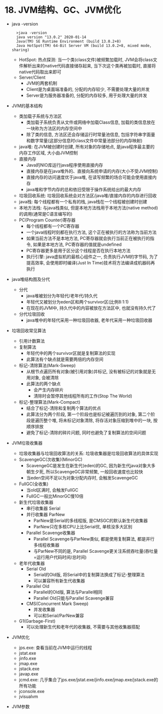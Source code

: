 # 18. JVM结构、GC、JVM优化
- java -version

		>java -version
		java version "13.0.2" 2020-01-14
		Java(TM) SE Runtime Environment (build 13.0.2+8)
		Java HotSpot(TM) 64-Bit Server VM (build 13.0.2+8, mixed mode, sharing)
	- HotSpot: 热点探测: 当一个类(class文件)被频繁加载时, JVM会将class文件解析出来的native代码直接储存起来, 当下次这个类再被加载时, 直接将native代码取出来即可
	- Server/Client
		- JVM的两套机制
		- Client是为桌面端准备的, 分配的内存较少, 不需要处理大量的并发
		- Server是为服务器准备的, 分配的内存较多, 用于处理大量的并发
- JVM的基本结构
	- 类加载子系统与方法区
		- 类加载子系统负责从文件或网络中加载Class信息, 加载的类信息放在一块称为方法区的内存空间中
		- 除了类的信息, 方法区还会存储运行时常量池信息, 包括字符串字面量和数字常量(这部分信息时class文件中常量池部分的内存映射)
	- java堆: 在JVM被创建时创建, 所有对象的存储地点, 是java程序最主要的内存工作区域, 大小由JVM控制
	- 直接内存
		- Java的NIO库运行java程序使用直接内存
		- 直接内存是在java堆外的、直接向系统申请的内存(大小不受JVM控制)
		- 直接内存的访问速度优于java堆, 在读写频繁的场合可能会使用直接内存
		- java堆和字节内存的总和依旧受限于操作系统给出的最大内存
	- 垃圾回收系统: 垃圾回收系统会对方法区/java堆/直接内存的内存进行回收
	- java栈: 每个线程都有一个私有的栈, java栈在一个线程被创建时创建
	- 本地方法栈: 与java栈类似, 但是本地方法栈用于本地方法(native method)的调用(通常是C语言编写的)
	- PC(Program Counter)寄存器
		- 每个线程都有一个PC寄存器
		- 一个java线程时刻都在执行方法, 这个正在被执行的方法称为当前方法
		- 如果当前方法不是本地方法, PC寄存器就会执行当前正在被执行的指令, 如果是本地方法, PC寄存器的值就是undefined
		- PC寄存器更多是用于区分这个线程是否在执行本地方法
		- 执行引擎: java虚拟机的最核心组件之一, 负责执行JVM的字节码, 为了提高效率, 会使用即时编译(Just In Time)技术将方法编译成机器码再执行
- java堆结构图及分代
	- 分代
		- java堆被划分为年轻代/老年代/持久代
		- 年轻代又被划分为eden区和两个survivor区(比例8:1:1)
		- 在现在的JVM中, 持久代中的内容被放在方法区中, 也就没有持久代了
	- 分代垃圾回收
		- java堆中的年轻代采用一种垃圾回收器, 老年代采用一种垃圾回收器
- 垃圾回收常见算法
	- 引用计数算法
	- 复制算法
		- 年轻代中的两个survivor区就是复制算法的实现
		- 此算法有个缺点就是需要两倍的内存空间
	- 标记-清除算法(Mark-Sweep)
		- 从根节点遍历所有对象(被引用对象)并标记, 没有被标记的对象就是无用对象, 会被清除
		- 此算法的两个缺点
			- 会产生内存碎片
			- 清除时会暂停其他线程所有的工作(Stop The World)
	- 标记-整理算法(Mark-Compact)
		- 结合了标记-清除和复制两个算法的优点
		- 此算法分为两个阶段, 第一个阶段也是标记被遍历到的对象, 第二个阶段是遍历整个堆, 将未标记对象清除, 将存活对象压缩到堆中的一块, 按顺序排放
		- 避免了标记-清除的碎片问题, 同时也避免了复制算法的空间问题
- JVM垃圾收集器
	- 垃圾收集器与垃圾回收算法的关系: 垃圾收集器是垃圾回收算法的具体实现
	- ScavengeGC(次收集)(MinorGC)
		- ScavengeGC是发生在新生代(eden)的GC, 因为新生代java对象大多朝生夕死, 所以ScavengeGC非常频繁, 一般回收速度也比较快
		- 当eden空间不足以为对象分配内存时, 会触发ScavengeGC
	- FullGC(全收集)
		- 当old区满时, 会触发FullGC
		- FullGC一般比MinorGC慢10倍
	- 新生代垃圾收集器
		- 串行收集器 Serial
		- 并行收集器 ParNew
			- ParNew是Serial的多线程版, 是CMSGC的默认新生代收集器
			- ParNew只在多核CPU上比Serial优, 单核没多大区别
		- Parallel Scavenge收集器
			- Parallel Scavenge与ParNew类似, 都是使用复制算法, 都是并行多线程收集器
			- 与ParNew不同的是, Parallel Scavenge更关注系统吞吐量(吞吐量=运行用户代码时间/总时间)
	- 老年代收集器
		- Serial Old
			- Serial的Old版, 将Serial中的复制算法换成了标记-整理算法
			- 可以兼容所有新生代收集器
		- Parallel Old
			- Parallel的Old版, 算法与Parallel相同
			- Parallel Old只能与Parallel Scavenge兼容
		- CMS(Concurrent Mark Sweep)
			- 并发收集器
			- 可以和Serial/ParNew兼容
	- G1(Garbage-First)
		- 可以处理新生代和老年代的收集器, 不需要与其他收集器搭配
- JVM优化
	- jps.exe: 查看当前在JVM中运行的线程
	- jstat.exe
	- jinfo.exe
	- jmap.exe
	- jstack.exe
	- javap.exe
	- jcmd.exe: 几乎集合了jps.exe/jstat.exe/jinfo.exe/jmap.exe/jstack.exe的所有功能
	- jconsole.exe
	- jvisualvm
- JVM参数